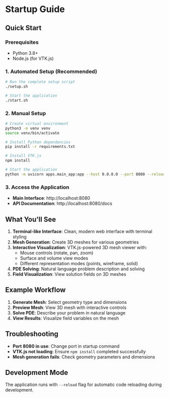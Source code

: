 # Startup Guide

## Quick Start

### Prerequisites

- Python 3.8+
- Node.js (for VTK.js)

### 1. Automated Setup (Recommended)

```bash
# Run the complete setup script
./setup.sh

# Start the application
./start.sh
```

### 2. Manual Setup

```bash
# Create virtual environment
python3 -m venv venv
source venv/bin/activate

# Install Python dependencies
pip install -r requirements.txt

# Install VTK.js
npm install

# Start the application
python -m uvicorn apps.main_app:app --host 0.0.0.0 --port 8080 --reload
```

### 3. Access the Application

- **Main Interface**: http://localhost:8080
- **API Documentation**: http://localhost:8080/docs

## What You'll See

1. **Terminal-like Interface**: Clean, modern web interface with terminal styling
2. **Mesh Generation**: Create 3D meshes for various geometries
3. **Interactive Visualization**: VTK.js-powered 3D mesh viewer with:
   - Mouse controls (rotate, pan, zoom)
   - Surface and volume view modes
   - Different representation modes (points, wireframe, solid)
4. **PDE Solving**: Natural language problem description and solving
5. **Field Visualization**: View solution fields on 3D meshes

## Example Workflow

1. **Generate Mesh**: Select geometry type and dimensions
2. **Preview Mesh**: View 3D mesh with interactive controls
3. **Solve PDE**: Describe your problem in natural language
4. **View Results**: Visualize field variables on the mesh

## Troubleshooting

- **Port 8080 in use**: Change port in startup command
- **VTK.js not loading**: Ensure `npm install` completed successfully
- **Mesh generation fails**: Check geometry parameters and dimensions

## Development Mode

The application runs with `--reload` flag for automatic code reloading during development.
